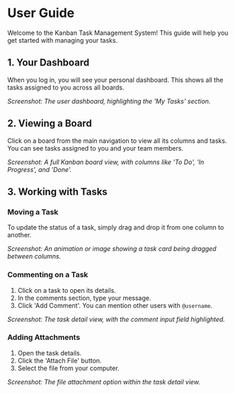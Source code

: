 # User Guide

Welcome to the Kanban Task Management System! This guide will help you get started with managing your tasks.

## 1. Your Dashboard

When you log in, you will see your personal dashboard. This shows all the tasks assigned to you across all boards.

*Screenshot: The user dashboard, highlighting the 'My Tasks' section.*

## 2. Viewing a Board

Click on a board from the main navigation to view all its columns and tasks. You can see tasks assigned to you and your team members.

*Screenshot: A full Kanban board view, with columns like 'To Do', 'In Progress', and 'Done'.*

## 3. Working with Tasks

### Moving a Task

To update the status of a task, simply drag and drop it from one column to another.

*Screenshot: An animation or image showing a task card being dragged between columns.*

### Commenting on a Task

1. Click on a task to open its details.
2. In the comments section, type your message.
3. Click 'Add Comment'. You can mention other users with `@username`.

*Screenshot: The task detail view, with the comment input field highlighted.*

### Adding Attachments

1. Open the task details.
2. Click the 'Attach File' button.
3. Select the file from your computer.

*Screenshot: The file attachment option within the task detail view.*
